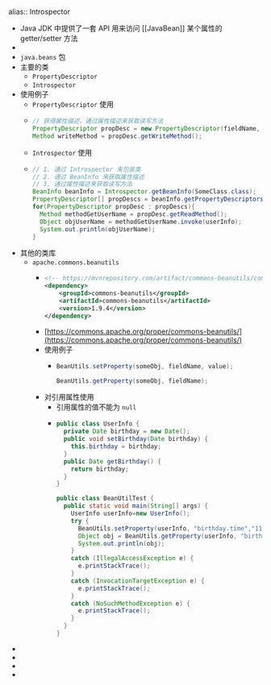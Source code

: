 alias:: Introspector

- Java JDK 中提供了一套 API 用来访问 [[JavaBean]] 某个属性的 getter/setter 方法
-
- `java.beans` 包
- 主要的类
	- `PropertyDescriptor`
	- `Introspector`
- 使用例子
	- `PropertyDescriptor` 使用
	- ```java
	  // 获得属性描述，通过属性描述来获取读写方法
	  PropertyDescriptor propDesc = new PropertyDescriptor(fieldName, SomeClass.class);
	  Method writeMethod = propDesc.getWriteMethod();
	  ```
	- `Introspector` 使用
	- ```java
	  // 1. 通过 Introspector 来包装类
	  // 2. 通过 BeanInfo 来获取属性描述
	  // 3. 通过属性描述来获取读写方法
	  BeanInfo beanInfo = Introspector.getBeanInfo(SomeClass.class);
	  PropertyDescriptor[] propDescs = beanInfo.getPropertyDescriptors();
	  for(PropertyDescriptor propDesc : propDescs){
	    Method methodGetUserName = propDesc.getReadMethod();
	    Object objUserName = methodGetUserName.invoke(userInfo);
	    System.out.println(objUserName);
	  }
	  ```
- 其他的类库
	- `apache.commons.beanutils`
		- ```xml
		  <!-- https://mvnrepository.com/artifact/commons-beanutils/commons-beanutils -->
		  <dependency>
		      <groupId>commons-beanutils</groupId>
		      <artifactId>commons-beanutils</artifactId>
		      <version>1.9.4</version>
		  </dependency>
		  
		  ```
		- [https://commons.apache.org/proper/commons-beanutils/](https://commons.apache.org/proper/commons-beanutils/)
		- 使用例子
			- ```java
			  BeanUtils.setProperty(someObj, fieldName, value);
			  
			  BeanUtils.getProperty(someObj, fieldName);
			  
			  ```
		- 对引用属性使用
			- 引用属性的值不能为 `null `
			- ```java
			  public class UserInfo {
			    private Date birthday = new Date();
			    public void setBirthday(Date birthday) {
			      this.birthday = birthday;
			    }
			    public Date getBirthday() {
			      return birthday;
			    }      
			  }
			  
			  public class BeanUtilTest {
			    public static void main(String[] args) {
			      UserInfo userInfo=new UserInfo();
			      try {
			        BeanUtils.setProperty(userInfo, "birthday.time","111111");  
			        Object obj = BeanUtils.getProperty(userInfo, "birthday.time");  
			        System.out.println(obj);          
			      } 
			      catch (IllegalAccessException e) {
			        e.printStackTrace();
			      } 
			      catch (InvocationTargetException e) {
			        e.printStackTrace();
			      }
			      catch (NoSuchMethodException e) {
			        e.printStackTrace();
			      }
			    }
			  }
			  ```
-
-
-
-